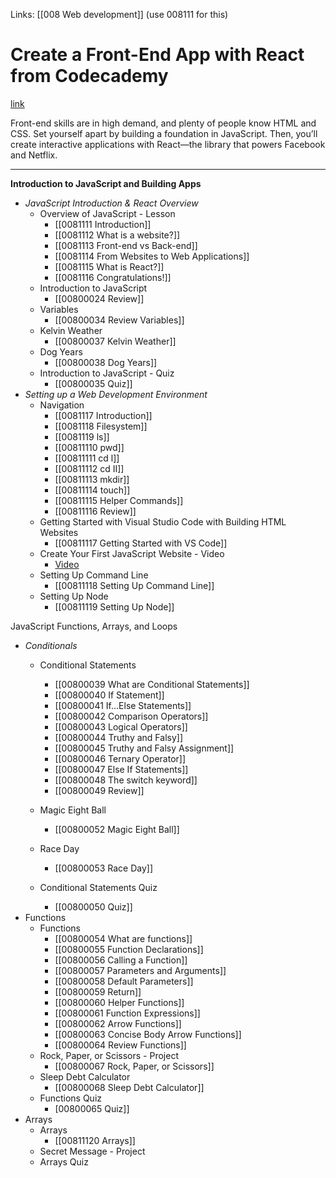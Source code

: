 Links:  [[008 Web development]]
(use 008111 for this)
# Create a Front-End App with React from Codecademy
[link](https://www.codecademy.com/learn/paths/build-web-apps-with-react)

Front-end skills are in high demand, and plenty of people know HTML and CSS. Set yourself apart by building a foundation in JavaScript. Then, you’ll create interactive applications with React—the library that powers Facebook and Netflix.

---
**Introduction to JavaScript and Building Apps**

- *JavaScript Introduction & React Overview*
	- Overview of JavaScript - Lesson
		- [[0081111 Introduction]]
		- [[0081112 What is a website?]]
		- [[0081113 Front-end vs Back-end]]
		- [[0081114 From Websites to Web Applications]]
		- [[0081115 What is React?]]
		- [[0081116 Congratulations!]]
	- Introduction to JavaScript
		- [[00800024 Review]]
	- Variables
		- [[00800034 Review Variables]]
	- Kelvin Weather
		- [[00800037 Kelvin Weather]]
	- Dog Years
		- [[00800038 Dog Years]]
	- Introduction to JavaScript - Quiz
		- [[00800035 Quiz]]
- *Setting up a Web Development Environment*
	- Navigation
		- [[0081117 Introduction]]
		- [[0081118 Filesystem]]
		- [[0081119 ls]]
		- [[00811110 pwd]]
		- [[00811111 cd l]]
		- [[00811112 cd II]]
		- [[00811113 mkdir]]
		- [[00811114 touch]]
		- [[00811115 Helper Commands]]
		- [[00811116 Review]]
	- Getting Started with Visual Studio Code with Building HTML Websites
		- [[00811117 Getting Started with VS Code]]
	- Create Your First JavaScript Website - Video
		- [Video](https://youtu.be/iwNUJU5D3aI)
	- Setting Up Command Line
		- [[00811118 Setting Up Command Line]]
	- Setting Up Node
		- [[00811119 Setting Up Node]]

JavaScript Functions, Arrays, and Loops
- *Conditionals*
	- Conditional Statements
		- [[00800039 What are Conditional Statements]]
		- [[00800040 If Statement]]
		- [[00800041 If...Else Statements]]
		- [[00800042 Comparison Operators]]
		- [[00800043 Logical Operators]]
		- [[00800044 Truthy and Falsy]]
		- [[00800045 Truthy and Falsy Assignment]]
		- [[00800046 Ternary Operator]]
		- [[00800047 Else If Statements]]
		- [[00800048 The switch keyword]]
		- [[00800049 Review]]

	- Magic Eight Ball
		- [[00800052 Magic Eight Ball]]
	- Race Day
		- [[00800053 Race Day]]
	- Conditional Statements Quiz
		- [[00800050 Quiz]]
- Functions
	- Functions
		- [[00800054 What are functions]]
		- [[00800055 Function Declarations]]
		- [[00800056 Calling a Function]]
		- [[00800057 Parameters and Arguments]]
		- [[00800058 Default Parameters]]
		- [[00800059 Return]]
		- [[00800060 Helper Functions]]
		- [[00800061 Function Expressions]]
		- [[00800062 Arrow Functions]]
		- [[00800063 Concise Body Arrow Functions]]
		- [[00800064 Review Functions]]
	- Rock, Paper, or Scissors - Project
		- [[00800067 Rock, Paper, or Scissors]]
	- Sleep Debt Calculator
		- [[00800068 Sleep Debt Calculator]]
	- Functions Quiz
		- [00800065 Quiz]]
- Arrays
	- Arrays
		- [[00811120 Arrays]]
	- Secret Message - Project
	- Arrays Quiz